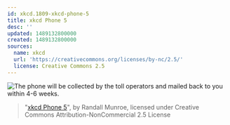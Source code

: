 ```yaml
---
id: xkcd.1809-xkcd-phone-5
title: xkcd Phone 5
desc: ''
updated: 1489132800000
created: 1489132800000
sources:
  name: xkcd
  url: 'https://creativecommons.org/licenses/by-nc/2.5/'
  license: Creative Commons 2.5
---
```

![The phone will be collected by the toll operators and mailed back to you within 4-6 weeks.](https://imgs.xkcd.com/comics/xkcd_phone_5.png)
> "[xkcd Phone 5](https://xkcd.com/1809/)", by Randall Munroe, licensed under Creative Commons Attribution-NonCommercial 2.5 License
